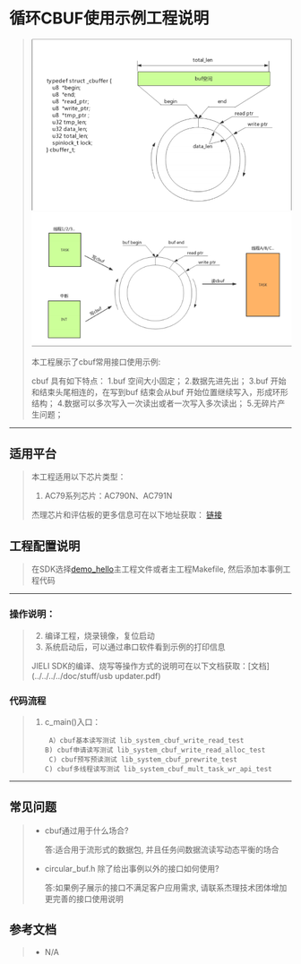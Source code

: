 ﻿# 循环CBUF使用示例工程说明

> ![](图片1.png) 
> ![](图片2.png)
>
> 
>
> 本工程展示了cbuf常用接口使用示例:
>
> cbuf 具有如下特点：
> 	1.buf 空间大小固定；
> 	2.数据先进先出；
> 	3.buf 开始和结束头尾相连的，在写到buf 结束会从buf 开始位置继续写入，形成环形结构；
> 	4.数据可以多次写入一次读出或者一次写入多次读出；
> 	5.无碎片产生问题；

---

## 适用平台

> 本工程适用以下芯片类型：
> 1. AC79系列芯片：AC790N、AC791N
>
> 杰理芯片和评估板的更多信息可在以下地址获取：
> [链接](https://shop321455197.taobao.com/?spm=a230r.7195193.1997079397.2.2a6d391d3n5udo)

## 工程配置说明

> 在SDK选择[demo_hello](../../../../apps/demo_hello/board)主工程文件或者主工程Makefile, 然后添加本事例工程代码

---



### 操作说明：

> 2. 编译工程，烧录镜像，复位启动
> 3. 系统启动后，可以通过串口软件看到示例的打印信息
>
> JIELI SDK的编译、烧写等操作方式的说明可在以下文档获取：[文档](../../../../doc/stuff/usb updater.pdf)

### 代码流程

> 1. c_main()入口：
>
>         A）cbuf基本读写测试 lib_system_cbuf_write_read_test
>        B) cbuf申请读写测试 lib_system_cbuf_write_read_alloc_test
>         C) cbuf预写预读测试 lib_system_cbuf_prewrite_test
>        C) cbuf多线程读写测试 lib_system_cbuf_mult_task_wr_api_test
>    
---

## 常见问题

> * cbuf通过用于什么场合?
>
>   答:适合用于流形式的数据包, 并且任务间数据流读写动态平衡的场合
>
>   
>
> * circular_buf.h 除了给出事例以外的接口如何使用?
>
>      答:如果例子展示的接口不满足客户应用需求, 请联系杰理技术团体增加更完善的接口使用说明

## 参考文档

> * N/A
